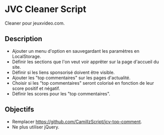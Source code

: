 # JVC Cleaner Script
Cleaner pour jeuxvideo.com.

## Description
- Ajouter un menu d'option en sauvegardant les paramètres en LocalStorage.
- Définir les sections que l'on veut voir apprêter sur la page d'accueil du site.
- Définir si les liens sponsorisé doivent être visible.
- Ajouter les "top commentaires" sur les pages d'actualité.
- Choisir si les "top commentaires" seront colorisé en fonction de leur score positif et négatif.
- Définir les scores pour les "top commentaires".

## Objectifs
- Remplacer https://github.com/CamillzScript/jcv-top-comment.
- Ne plus utiliser jQuery.
